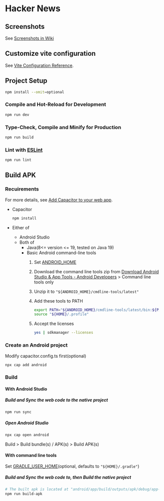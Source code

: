 # Hacker News 

## Screenshots

See [Screenshots in Wiki](https://github.com/letwebdev/hackernews/wiki/Screenshots)

## Customize vite configuration

See [Vite Configuration Reference](https://vitejs.dev/config/).

## Project Setup

```sh
npm install --omit=optional
```

### Compile and Hot-Reload for Development

```sh
npm run dev
```

### Type-Check, Compile and Minify for Production

```sh
npm run build
```

### Lint with [ESLint](https://eslint.org/)

```sh
npm run lint
```

## Build APK

### Recuirements

For more details, see [Add Capacitor to your web app](https://capacitorjs.com/docs/getting-started#add-capacitor-to-your-web-app).

- Capacitor

   ```sh
   npm install
   ```

- Either of
  - Android Studio
  - Both of
    - Java(8<= version <= 19, tested on Java 19)
    - Basic Android command-line tools
      1. Set [ANDROID_HOME](https://developer.android.com/tools/variables#android_home)
      2. Download the command line tools zip from [Download Android Studio & App Tools - Android Developers](https://developer.android.com/studio) > Command line tools only
      3. Unzip it to `"${ANDROID_HOME}/cmdline-tools/latest"`
      4. Add these tools to PATH

          ```sh
          export PATH="${ANDROID_HOME}/cmdline-tools/latest/bin:${PATH}" >> "${HOME}/.profile"
          source "${HOME}/.profile"
          ```

      5. Accept the licenses

          ```sh
          yes | sdkmanager --licenses
          ```

### Create an Android project

Modify capacitor.config.ts first(optional)

```sh
npx cap add android
```

### Build

#### With Android Studio

##### Build and Sync the web code to the native project

```sh
npm run sync
```

##### Open Android Studio

```sh
npx cap open android
```

Build > Build bundle(s) / APK(s) > Build APK(s)  

#### With command line tools

Set [GRADLE_USER_HOME](https://docs.gradle.org/current/userguide/directory_layout.html#dir:gradle_user_home)(optional, defaults to `"${HOME}/.gradle"`)

##### Build and Sync the web code to, then Build the native project

```sh
# The built apk is located at "android/app/build/outputs/apk/debug/app-debug.apk"
npm run build-apk
```

